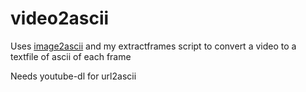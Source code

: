# video2ascii

Uses [image2ascii](https://github.com/qeesung/image2ascii) and my extractframes script to convert a video to a textfile of ascii of each frame

Needs youtube-dl for url2ascii
